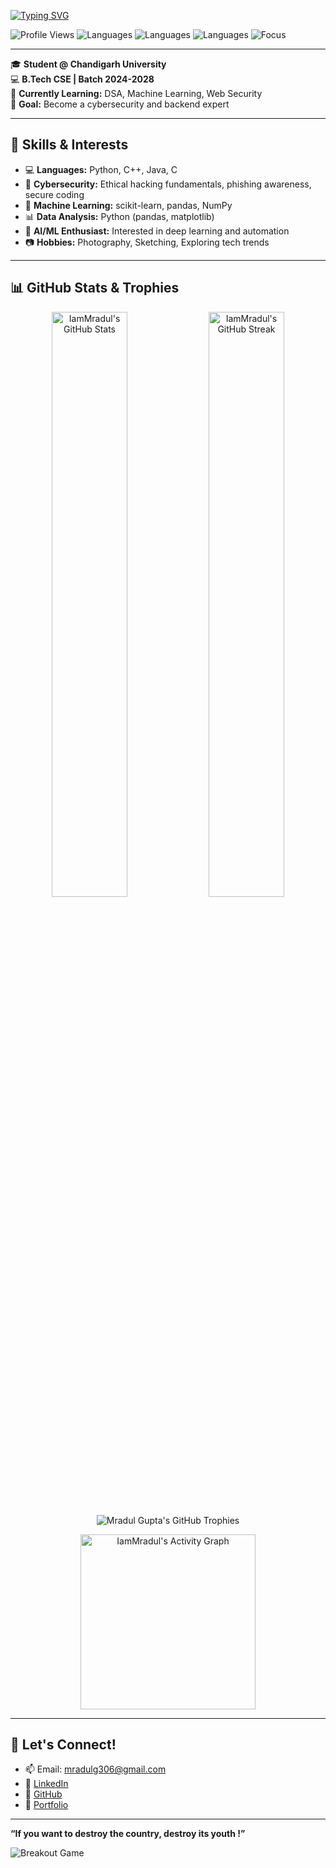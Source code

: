 [![Typing SVG](https://readme-typing-svg.demolab.com?font=Fira+Code&pause=1000&color=2DF700&width=435&lines=Hi+there%2C+I'm+Mradul+Gupta+)](https://git.io/typing-svg)


![Profile Views](https://komarev.com/ghpvc/?username=MG26-spec&style=flat-square)
![Languages](https://img.shields.io/badge/Code-Python-blue?style=flat-square&logo=python)
![Languages](https://img.shields.io/badge/Code-C++-green?style=flat-square&logo=c%2B%2B)
![Languages](https://img.shields.io/badge/Code-Java-orange?style=flat-square&logo=java)
![Focus](https://img.shields.io/badge/Focus-Cybersecurity-red?style=flat-square&logo=security)

---

🎓 **Student @ Chandigarh University**  
💻 **B.Tech CSE | Batch 2024-2028**  
🌱 **Currently Learning:** DSA, Machine Learning, Web Security  
🚀 **Goal:** Become a cybersecurity and backend expert  

---

## 🧠 Skills & Interests

- 💻 **Languages:** Python, C++, Java, C    
- 🔐 **Cybersecurity:** Ethical hacking fundamentals, phishing awareness, secure coding  
- 🧠 **Machine Learning:** scikit-learn, pandas, NumPy  
- 📊 **Data Analysis:**  Python (pandas, matplotlib)  
- 🤖 **AI/ML Enthusiast:** Interested in deep learning and automation  
- 📷 **Hobbies:** Photography, Sketching, Exploring tech trends  

---
## 📊 GitHub Stats & Trophies
<p align="center">
  <img src="https://github-readme-stats.vercel.app/api?username=IamMradul&show_icons=true&theme=dark&hide_border=true&count_private=true&cache_seconds=86400" alt="IamMradul's GitHub Stats" width="49%" />
  <img src="https://streak-stats.demolab.com/?user=IamMradul&theme=dark&hide_border=true&cache_seconds=86400" alt="IamMradul's GitHub Streak" width="49%" />
</p>
<p align="center">
  <img src="https://github-profile-trophy.vercel.app/?username=IamMradul&theme=dark&no-frame=true&no-bg=true&margin-w=4&cache_seconds=86400" alt="Mradul Gupta's GitHub Trophies" />
</p>
<p align="center">
  <img height="280em" src="https://github-readme-activity-graph.vercel.app/graph?username=IamMradul&theme=dark&radius=10" alt="IamMradul's Activity Graph" />
</p>



---

## 🤝 Let's Connect!

- 📫 Email: mradulg306@gmail.com  
- 🔗 [LinkedIn](https://www.linkedin.com/in/mradul-gupta-033438332/)  
- 🧠 [GitHub](https://github.com/IamMradul)
- 💼 [Portfolio](https://mradul-nu.vercel.app/)

---

__“If you want to destroy the country, destroy its youth !”__


<picture>
  <source media="(prefers-color-scheme: dark)" srcset="https://raw.githubusercontent.com/cyprieng/github-breakout/main/example/dark.svg" />
  <source media="(prefers-color-scheme: light)" srcset="https://raw.githubusercontent.com/cyprieng/github-breakout/main/example/light.svg" />
  <img alt="Breakout Game" src="https://raw.githubusercontent.com/cyprieng/github-breakout/main/example/light.svg" />
</picture>



